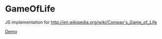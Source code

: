 GameOfLife
==========

JS implementation for http://en.wikipedia.org/wiki/Conway's_Game_of_Life

<a target="_blank" href="http://eshangin.github.io/GameOfLife/">Demo</a>
